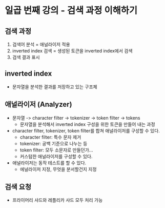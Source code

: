# 일곱 번째 강의 - 검색 과정 이해하기

## 검색 과정
1. 검색어 분석 = 애널라이저 적용
2. inverted index 검색 = 생성된 토큰을 inverted index에서 검색
3. 검색 결과 표시

## inverted index
- 문자열을 분석한 결과를 저장하고 있는 구조체

## 애널라이저 (Analyzer)
- 문자열 -> character filter -> tokenizer -> token filter -> tokens
  - 문자열을 분석해서 inverted index 구성을 위한 토큰을 만들어 내는 과정
- character filter, tokenizer, token filter를 합쳐 애널라이저를 구성할 수 있다.
  - character filter: 특수 문자 제거
  - tokenizer: 공백 기준으로 나누는 등
  - token filter: 모두 소문자로 만들던가...
  - 커스텀한 애널라이저를 구성할 수 있다.
- 애널라이저는 동작 테스트를 할 수 있다.
  - 에널라이저 지정, 무엇을 분서할건지 지정

## 검색 요청
- 프라이머리 샤드와 레플리카 샤드 모두 처리 가능